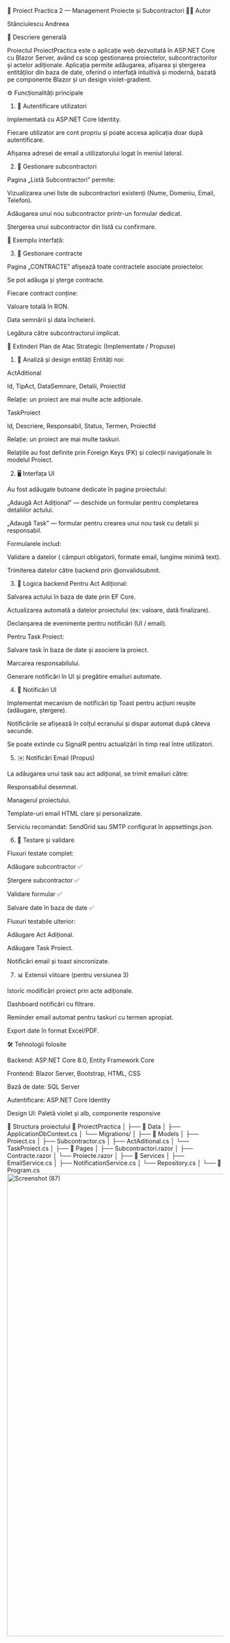 🧱 Proiect Practica 2 — Management Proiecte și Subcontractori
👩‍💻 Autor

Stănciulescu Andreea

📘 Descriere generală

Proiectul ProiectPractica este o aplicație web dezvoltată în ASP.NET Core cu Blazor Server, având ca scop gestionarea proiectelor, subcontractorilor și actelor adiționale.
Aplicația permite adăugarea, afișarea și ștergerea entităților din baza de date, oferind o interfață intuitivă și modernă, bazată pe componente Blazor și un design violet-gradient.

⚙️ Funcționalități principale
1. 🔐 Autentificare utilizatori

Implementată cu ASP.NET Core Identity.

Fiecare utilizator are cont propriu și poate accesa aplicația doar după autentificare.

Afișarea adresei de email a utilizatorului logat în meniul lateral.

2. 🧾 Gestionare subcontractori

Pagina „Listă Subcontractori” permite:

Vizualizarea unei liste de subcontractori existenți (Nume, Domeniu, Email, Telefon).

Adăugarea unui nou subcontractor printr-un formular dedicat.

Ștergerea unui subcontractor din listă cu confirmare.

📸 Exemplu interfață:


3. 📁 Gestionare contracte

Pagina „CONTRACTE” afișează toate contractele asociate proiectelor.

Se pot adăuga și șterge contracte.

Fiecare contract conține:

Valoare totală în RON.

Data semnării și data încheierii.

Legătura către subcontractorul implicat.

🚀 Extinderi Plan de Atac Strategic (Implementate / Propuse)
1. 🧩 Analiză și design entități
Entități noi:

ActAditional

Id, TipAct, DataSemnare, Detalii, ProiectId

Relație: un proiect are mai multe acte adiționale.

TaskProiect

Id, Descriere, Responsabil, Status, Termen, ProiectId

Relație: un proiect are mai multe taskuri.

Relațiile au fost definite prin Foreign Keys (FK) și colecții navigaționale în modelul Proiect.

2. 🖥️ Interfața UI

Au fost adăugate butoane dedicate în pagina proiectului:

„Adaugă Act Adițional” — deschide un formular pentru completarea detaliilor actului.

„Adaugă Task” — formular pentru crearea unui nou task cu detalii și responsabil.

Formularele includ:

Validare a datelor ( câmpuri obligatorii, formate email, lungime minimă text).

Trimiterea datelor către backend prin @onvalidsubmit.

3. 🧠 Logica backend
Pentru Act Adițional:

Salvarea actului în baza de date prin EF Core.

Actualizarea automată a datelor proiectului (ex: valoare, dată finalizare).

Declanșarea de evenimente pentru notificări (UI / email).

Pentru Task Proiect:

Salvare task în baza de date și asociere la proiect.

Marcarea responsabilului.

Generare notificări în UI și pregătire emailuri automate.

4. 🔔 Notificări UI

Implementat mecanism de notificări tip Toast pentru acțiuni reușite (adăugare, ștergere).

Notificările se afișează în colțul ecranului și dispar automat după câteva secunde.

Se poate extinde cu SignalR pentru actualizări în timp real între utilizatori.

5. ✉️ Notificări Email (Propus)

La adăugarea unui task sau act adițional, se trimit emailuri către:

Responsabilul desemnat.

Managerul proiectului.

Template-uri email HTML clare și personalizate.

Serviciu recomandat: SendGrid sau SMTP configurat în appsettings.json.

6. 🧪 Testare și validare

Fluxuri testate complet:

Adăugare subcontractor ✅

Ștergere subcontractor ✅

Validare formular ✅

Salvare date în baza de date ✅

Fluxuri testabile ulterior:

Adăugare Act Adițional.

Adăugare Task Proiect.

Notificări email și toast sincronizate.

7. 📊 Extensii viitoare (pentru versiunea 3)

Istoric modificări proiect prin acte adiționale.

Dashboard notificări cu filtrare.

Reminder email automat pentru taskuri cu termen apropiat.

Export date în format Excel/PDF.

🛠️ Tehnologii folosite

Backend: ASP.NET Core 8.0, Entity Framework Core

Frontend: Blazor Server, Bootstrap, HTML, CSS

Bază de date: SQL Server

Autentificare: ASP.NET Core Identity

Design UI: Paletă violet și alb, componente responsive

🧩 Structura proiectului
📁 ProiectPractica
│
├── 📂 Data
│   ├── ApplicationDbContext.cs
│   └── Migrations/
│
├── 📂 Models
│   ├── Proiect.cs
│   ├── Subcontractor.cs
│   ├── ActAditional.cs
│   └── TaskProiect.cs
│
├── 📂 Pages
│   ├── Subcontractori.razor
│   ├── Contracte.razor
│   └── Proiecte.razor
│
├── 📂 Services
│   ├── EmailService.cs
│   ├── NotificationService.cs
│   └── Repository.cs
│
└── 📄 Program.cs<img width="1920" height="1080" alt="Screenshot (87)" src="https://github.com/user-attachments/assets/b6cbce5e-dd1f-4812-b536-4225e90dfdc4" />


